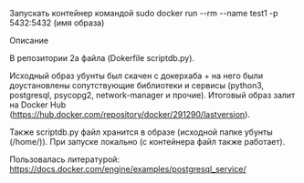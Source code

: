 Запускать контейнер командой 
sudo docker run --rm --name test1 -p 5432:5432 (имя образа)

Описание 

В репозитории 2а файла (Dokerfile scriptdb.py). 

Исходный образ убунты был скачен с докерхаба + на него были доустановлены сопутствующие библиотеки и сервисы (python3, postgresql, psycopg2, network-manager и прочие).
Итоговый образ залит на Docker Hub (https://hub.docker.com/repository/docker/291290/lastversion).

Также scriptdb.py файл хранится в образе (исходной папке убунты (/home/)). При запуске локально (с контейнера файл также работает). 

Пользовалась литературой: https://docs.docker.com/engine/examples/postgresql_service/
